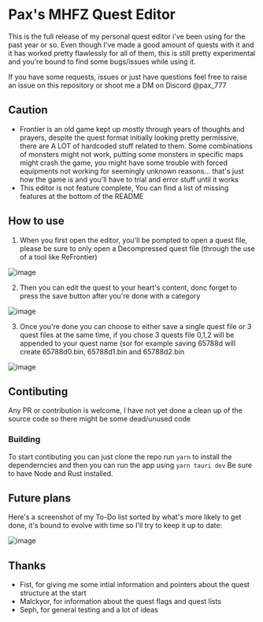 # Pax's MHFZ Quest Editor

This is the full release of my personal quest editor i've been using for the past year or so. 
Even though I've made a good amount of quests with it and it has worked pretty flawlessly for all of them, this is still pretty experimental and you're bound to find some bugs/issues while using it.

If you have some requests, issues or just have questions feel free to raise an issue on this repository or shoot me a DM on Discord @pax_777

## Caution

- Frontier is an old game kept up mostly through years of thoughts and prayers, despite the quest format initially looking pretty permissive, there are A LOT of hardcoded stuff related to them. Some combinations of monsters might not work, putting some monsters in specific maps might crash the game, you might have some trouble with forced equipments not working for seemingly unknown reasons... that's just how the game is and you'll have to trial and error stuff until it works
- This editor is not feature complete, You can find a list of missing features at the bottom of the README


## How to use

1. When you first open the editor, you'll be pompted to open a quest file, please be sure to only open a Decompressed quest file (through the use of a tool like ReFrontier)

![image](https://github.com/Paxlord/PaxMHFZQuestEditor/assets/19719025/e1fa0203-6b56-4c38-82a4-030bc23d1618)

   
2. Then you can edit the quest to your heart's content, donc forget to press the save button after you're done with a category

![image](https://github.com/Paxlord/PaxMHFZQuestEditor/assets/19719025/a8f758c7-c20b-4431-82d4-f95bef8fc54c)
   
3. Once you're done you can choose to either save a single quest file or 3 quest files at the same time, if you chose 3 quests file 0,1,2 will be appended to your quest name (sor for example saving 65788d will create 65788d0.bin, 65788d1.bin and 65788d2.bin

![image](https://github.com/Paxlord/PaxMHFZQuestEditor/assets/19719025/eef26298-53fe-4701-8cc5-4f785159627e)


## Contibuting

Any PR or contribution is welcome, I have not yet done a clean up of the source code so there might be some dead/unused code 

### Building

To start contibuting you can just clone the repo run ```yarn``` to install the dependerncies and then you can run the app using ```yarn tauri dev``` 
Be sure to have Node and Rust installed. 

## Future plans

Here's a screenshot of my To-Do list sorted by what's more likely to get done, it's bound to evolve with time so I'll try to keep it up to date: 

![image](https://github.com/Paxlord/PaxMHFZQuestEditor/assets/19719025/1a7186b1-70c9-4eb3-bd23-e93560eece1a)

## Thanks

- Fist, for giving me some intial information and pointers about the quest structure at the start
- Malckyor, for information about the quest flags and quest lists
- Seph, for general testing and a lot of ideas
